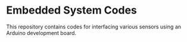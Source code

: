 # Embedded System Codes

This repository contains codes for interfacing various sensors using an Arduino development board.

